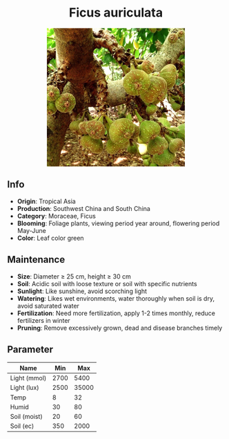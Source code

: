 <h1 align='center'>Ficus auriculata</h1>
<p align="center">
    <img 
        align='center'
        width='320'
        src="../images/ficus auriculata.png" 
        alt='Ficus auriculata' />
</p>

## Info

 - **Origin**: Tropical Asia
 - **Production**: Southwest China and South China
 - **Category**: Moraceae, Ficus
 - **Blooming**: Foliage plants, viewing period year around, flowering period May-June
 - **Color**: Leaf color green

## Maintenance

 - **Size**: Diameter ≥ 25 cm, height ≥ 30 cm
 - **Soil**: Acidic soil with loose texture or soil with specific nutrients
 - **Sunlight**: Like sunshine, avoid scorching light
 - **Watering**: Likes wet environments, water thoroughly when soil is dry, avoid saturated water
 - **Fertilization**: Need more fertilization, apply 1-2 times monthly, reduce fertilizers in winter
 - **Pruning**: Remove excessively grown, dead and disease branches timely

## Parameter

| Name         | Min  | Max   |
|--------------|------|-------|
| Light (mmol) | 2700 | 5400  |
| Light (lux)  | 2500 | 35000 |
| Temp         | 8    | 32    |
| Humid        | 30   | 80    |
| Soil (moist) | 20   | 60    |
| Soil (ec)    | 350  | 2000  |